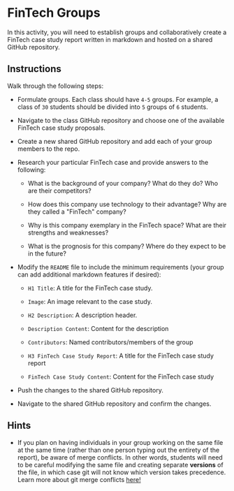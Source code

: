 # FinTech Groups

In this activity, you will need to establish groups and collaboratively create a FinTech case study report written in markdown and hosted on a shared GitHub repository.

## Instructions

Walk through the following steps:

  * Formulate groups. Each class should have `4-5` groups. For example, a class of `30` students should be divided into `5` groups of `6` students.

  * Navigate to the class GitHub repository and choose one of the available FinTech case study proposals.

  * Create a new shared GitHub repository and add each of your group members to the repo.

  * Research your particular FinTech case and provide answers to the following:

    * What is the background of your company? What do they do? Who are their competitors?

    * How does this company use technology to their advantage? Why are they called a "FinTech" company?

    * Why is this company exemplary in the FinTech space? What are their strengths and weaknesses?

    * What is the prognosis for this company? Where do they expect to be in the future?

  * Modify the `README` file to include the minimum requirements (your group can add additional markdown features if desired):

    * `H1 Title`: A title for the FinTech case study.

    * `Image`: An image relevant to the case study.

    * `H2 Description`: A description header.

    * `Description Content`: Content for the description

    * `Contributors`: Named contributors/members of the group

    * `H3 FinTech Case Study Report`: A title for the FinTech case study report

    * `FinTech Case Study Content`: Content for the FinTech case study

  * Push the changes to the shared GitHub repository.

  * Navigate to the shared GitHub repository and confirm the changes.

## Hints

* If you plan on having individuals in your group working on the same file at the same time (rather than one person typing out the entirety of the report), be aware of merge conflicts. In other words, students will need to be careful modifying the same file and creating separate **versions** of the file, in which case git will not know which version takes precedence. Learn more about git merge conflicts [here!](https://help.github.com/en/articles/resolving-a-merge-conflict-using-the-command-line)